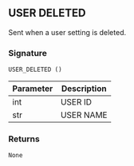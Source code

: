 ## USER DELETED

Sent when a user setting is deleted.


### Signature

`USER_DELETED ()`


| Parameter | Description |
| --- | --- |
| int | USER ID |
| str | USER NAME |


### Returns

`None`

